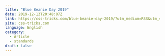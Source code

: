```yaml
---
title: "Blue Beanie Day 2019"
date: 2019-12-13T20:48:07Z
link: https://css-tricks.com/blue-beanie-day-2019/?utm_medium=RSS&utm_source=news.12bit.vn
site: css-tricks.com
language: English
category:
  - Article
  - standards
draft: false
---
```


